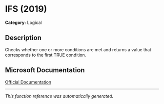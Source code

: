 # IFS (2019)

**Category:** Logical

## Description
Checks whether one or more conditions are met and returns a value that corresponds to the first TRUE condition.

## Microsoft Documentation
[Official Documentation](https://support.microsoft.com//en-us/office/ifs-function-36329a26-37b2-467c-972b-4a39bd951d45)

---
*This function reference was automatically generated.*
